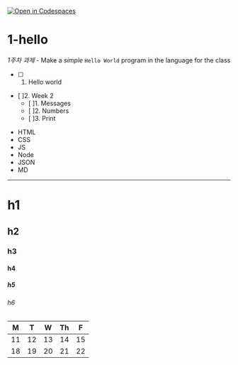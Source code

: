 [![Open in Codespaces](https://classroom.github.com/assets/launch-codespace-7f7980b617ed060a017424585567c406b6ee15c891e84e1186181d67ecf80aa0.svg)](https://classroom.github.com/open-in-codespaces?assignment_repo_id=14280016)
# 1-hello
*1주차 과제* - Make a _simple_ `Hello World` program in the language for the class

- [ ] 1. Hello world
- [ ]2. Week 2
    - [ ]1. Messages
    - [ ]2. Numbers
    - [ ]3. Print

* HTML
* CSS
* JS
* Node
* JSON
* MD

---




# h1

## h2

### h3

#### h4

##### h5

###### h6


| M | T | W | Th | F | 
|---|---|---|---|---|
| 11 | 12 | 13 | 14 | 15 |
| 18 | 19 | 20 | 21 | 22 |
